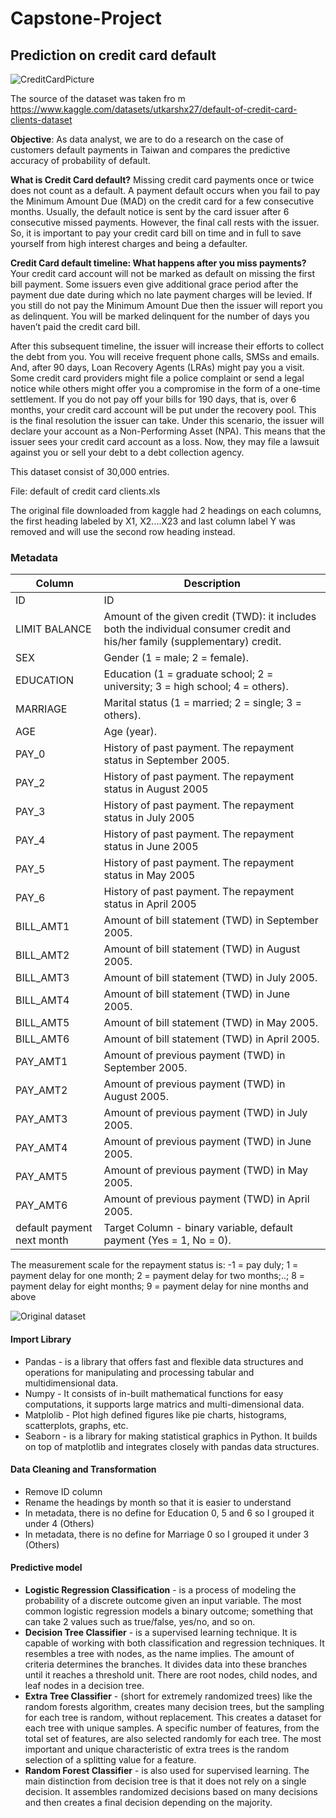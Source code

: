 # Capstone-Project
## Prediction on credit card default

![CreditCardPicture](https://github.com/WinnieFongWL/Capstone-Project/assets/144866583/53a1d285-f92c-447c-9654-2a61e08923fc)

The source of the dataset was taken fro
m https://www.kaggle.com/datasets/utkarshx27/default-of-credit-card-clients-dataset

**Objective**: As data analyst, we are to do a research on the case of customers default payments in Taiwan and compares the predictive accuracy of probability of default. 

**What is Credit Card default?**
Missing credit card payments once or twice does not count as a default. A payment default occurs when you fail to pay the Minimum Amount Due (MAD) on the credit card for a few consecutive months. Usually, the default notice is sent by the card issuer after 6 consecutive missed payments. However, the final call rests with the issuer. So, it is important to pay your credit card bill on time and in full to save yourself from high interest charges and being a defaulter.

**Credit Card default timeline: What happens after you miss payments?**
Your credit card account will not be marked as default on missing the first bill payment. Some issuers even give additional grace period after the payment due date during which no late payment charges will be levied. If you still do not pay the Minimum Amount Due then the issuer will report you as delinquent. You will be marked delinquent for the number of days you haven’t paid the credit card bill.

After this subsequent timeline, the issuer will increase their efforts to collect the debt from you. You will receive frequent phone calls, SMSs and emails. And, after 90 days, Loan Recovery Agents (LRAs) might pay you a visit. Some credit card providers might file a police complaint or send a legal notice while others might offer you a compromise in the form of a one-time settlement. If you do not pay off your bills for 190 days, that is, over 6 months, your credit card account will be put under the recovery pool. This is the final resolution the issuer can take. Under this scenario, the issuer will declare your account as a Non-Performing Asset (NPA). This means that the issuer sees your credit card account as a loss. Now, they may file a lawsuit against you or sell your debt to a debt collection agency.

This dataset consist of 30,000 entries.

File: default of credit card clients.xls

The original file downloaded from kaggle had 2 headings on each columns, the first heading labeled by X1, X2....X23 and last column label Y was removed and will use the second row heading instead. 

### Metadata 
|Column |Description  |
|--|--|
|ID |ID  |
|LIMIT BALANCE  |Amount of the given credit (TWD): it includes both the individual consumer credit and his/her family (supplementary) credit.  |
|SEX  |Gender (1 = male; 2 = female).  |
|EDUCATION  |Education (1 = graduate school; 2 = university; 3 = high school; 4 = others).  |
|MARRIAGE  |Marital status (1 = married; 2 = single; 3 = others).  |
|AGE  |Age (year).  |
|PAY_0  |History of past payment. The repayment status in September 2005.  |
|PAY_2  |History of past payment. The repayment status in August 2005  |
|PAY_3  |History of past payment. The repayment status in July 2005  |
|PAY_4  |History of past payment. The repayment status in June 2005  |
|PAY_5  |History of past payment. The repayment status in May 2005  |
|PAY_6  |History of past payment. The repayment status in April 2005  |
|BILL_AMT1  |Amount of bill statement (TWD) in September 2005.  |
|BILL_AMT2  |Amount of bill statement (TWD) in August 2005.  |
|BILL_AMT3  |Amount of bill statement (TWD) in July 2005.  |
|BILL_AMT4  |Amount of bill statement (TWD) in June 2005.  |
|BILL_AMT5  |Amount of bill statement (TWD) in May 2005.  |
|BILL_AMT6  |Amount of bill statement (TWD) in April 2005.  |
|PAY_AMT1  |Amount of previous payment (TWD) in September 2005.  |
|PAY_AMT2  |Amount of previous payment (TWD) in August 2005.  |
|PAY_AMT3  |Amount of previous payment (TWD) in July 2005.  |
|PAY_AMT4  |Amount of previous payment (TWD) in June 2005.  |
|PAY_AMT5  |Amount of previous payment (TWD) in May 2005.  |
|PAY_AMT6  |Amount of previous payment (TWD) in April 2005.  |
|default payment next month  |Target Column - binary variable, default payment (Yes = 1, No = 0).  |

The measurement scale for the repayment status is: -1 = pay duly; 1 = payment delay for one month; 2 = payment delay for two months;..; 8 = payment delay for eight months; 9 = payment delay for nine months and above

![Original dataset](https://github.com/WinnieFongWL/Capstone-Project/assets/144866583/b57bfe2e-2d2c-42c3-8810-68a996a0006f)

#### Import Library
- Pandas - is a library that offers fast and flexible data structures and operations for manipulating and processing tabular and multidimensional data.
- Numpy - It consists of in-built mathematical functions for easy computations, it supports large matrics and multi-dimensional data.
- Matplolib - Plot high defined figures like pie charts, histograms, scatterplots, graphs, etc.
- Seaborn - is a library for making statistical graphics in Python. It builds on top of matplotlib and integrates closely with pandas data structures.

#### Data Cleaning and Transformation
- Remove ID column
- Rename the headings by month so that it is easier to understand
- In metadata, there is no define for Education 0, 5 and 6 so I grouped it under 4 (Others)
- In metadata, there is no define for Marriage 0 so I grouped it under 3 (Others)

#### Predictive model
- **Logistic Regression Classification** - is a process of modeling the probability of a discrete outcome given an input variable. The most common logistic regression models a binary outcome; something that can take 2 values such as true/false, yes/no, and so on.
- **Decision Tree Classifier** - is a supervised learning technique. It is capable of working with both classification and regression techniques. It resembles a tree with nodes, as the name implies. The amount of criteria determines the branches. It divides data into these branches until it reaches a threshold unit. There are root nodes, child nodes, and leaf nodes in a decision tree.
- **Extra Tree Classifier** - (short for extremely randomized trees) like the random forests algorithm, creates many decision trees, but the sampling for each tree is random, without replacement. This creates a dataset for each tree with unique samples. A specific number of features, from the total set of features, are also selected randomly for each tree. The most important and unique characteristic of extra trees is the random selection of a splitting value for a feature.
- **Random Forest Classifier** - is also used for supervised learning. The main distinction from decision tree is that it does not rely on a single decision. It assembles randomized decisions based on many decisions and then creates a final decision depending on the majority.
